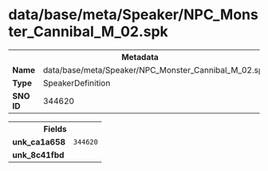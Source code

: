 <h1>data/base/meta/Speaker/NPC_Monster_Cannibal_M_02.spk</h1><table><tr><th colspan="100%">Metadata</th></tr><tr><td><b>Name</b></td><td>data/base/meta/Speaker/NPC_Monster_Cannibal_M_02.spk</td></tr><tr><td><b>Type</b></td><td>SpeakerDefinition</td></tr><tr><td><b>SNO ID</b></td><td>344620</td></tr></table>

<table><tr><th colspan="100%">Fields</th></tr><tr><td><b>unk_ca1a658</b></td><td><code>344620</code></td></tr><tr><td><b>unk_8c41fbd</b></td><td></td></tr></table>


